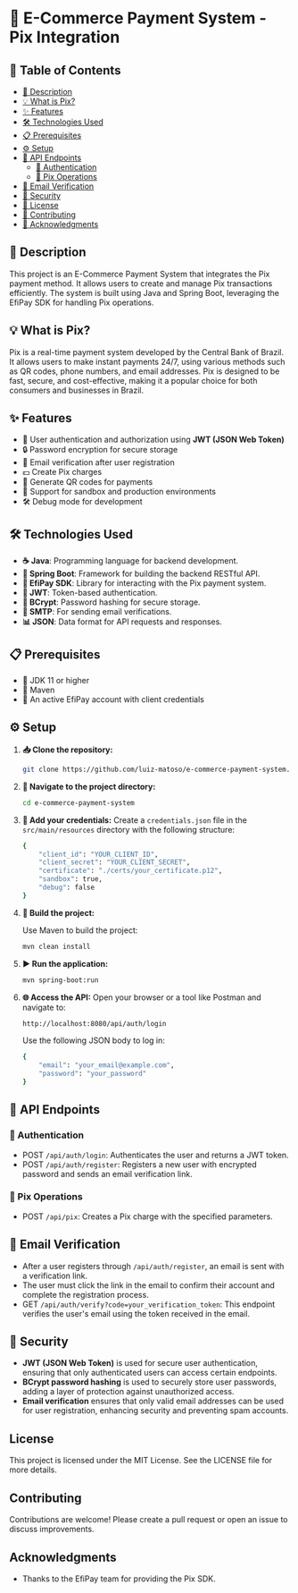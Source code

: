 # 🛒 E-Commerce Payment System - Pix Integration

## 📖 Table of Contents

- [📄 Description](#-description)
- [💡 What is Pix?](#-what-is-pix)
- [✨ Features](#-features)
- [🛠 Technologies Used](#-technologies-used)
- [📋 Prerequisites](#-prerequisites)
- [⚙️ Setup](#️-setup)
- [🔌 API Endpoints](#-api-endpoints)
  - [🔑 Authentication](#-authentication)
  - [💸 Pix Operations](#-pix-operations)
- [📧 Email Verification](#-email-verification)
- [🔐 Security](#-security)
- [📜 License](#license)
- [🤝 Contributing](#contributing)
- [🙏 Acknowledgments](#acknowledgments)

## 📄 Description

This project is an E-Commerce Payment System that integrates the Pix payment method. It allows users to create and manage Pix transactions efficiently. The system is built using Java and Spring Boot, leveraging the EfiPay SDK for handling Pix operations.

## 💡 What is Pix?

Pix is a real-time payment system developed by the Central Bank of Brazil. It allows users to make instant payments 24/7, using various methods such as QR codes, phone numbers, and email addresses. Pix is designed to be fast, secure, and cost-effective, making it a popular choice for both consumers and businesses in Brazil.

## ✨ Features

- 🔐 User authentication and authorization using **JWT (JSON Web Token)**
- 🔒 Password encryption for secure storage
- 📧 Email verification after user registration
- 💵 Create Pix charges
- 📱 Generate QR codes for payments
- 🧪 Support for sandbox and production environments
- 🛠️ Debug mode for development

## 🛠 Technologies Used

- **☕ Java**: Programming language for backend development.
- **🌱 Spring Boot**: Framework for building the backend RESTful API.
- **🧰 EfiPay SDK**: Library for interacting with the Pix payment system.
- **🔑 JWT**: Token-based authentication.
- **🔐 BCrypt**: Password hashing for secure storage.
- **📧 SMTP**: For sending email verifications.
- **📊 JSON**: Data format for API requests and responses.

## 📋 Prerequisites

- 🔧 JDK 11 or higher
- 🐘 Maven
- 📝 An active EfiPay account with client credentials

## ⚙️ Setup

1. **📥 Clone the repository:**
   ```bash
   git clone https://github.com/luiz-matoso/e-commerce-payment-system.git
    ```
2. **📂 Navigate to the project directory:**
    ```bash
    cd e-commerce-payment-system
    ```
3. **📝 Add your credentials:**
    Create a `credentials.json` file in the `src/main/resources` directory with the following structure:
    ```bash
    {
        "client_id": "YOUR_CLIENT_ID",
        "client_secret": "YOUR_CLIENT_SECRET",
        "certificate": "./certs/your_certificate.p12",
        "sandbox": true,
        "debug": false
    }
    ```
4. **🔨 Build the project:**

    Use Maven to build the project:
    ```bash
    mvn clean install
    ```
5. **▶️ Run the application:**

    ```bash
    mvn spring-boot:run
    ```
6. **🌐 Access the API:**
    Open your browser or a tool like Postman and navigate to:
    ```bash
    http://localhost:8080/api/auth/login
    ```
    Use the following JSON body to log in:
    ```bash
    {
        "email": "your_email@example.com",
        "password": "your_password"
    }
    ```

## 🔌 API Endpoints

### **🔑 Authentication**
- POST `/api/auth/login`: Authenticates the user and returns a JWT token.
- POST `/api/auth/register`: Registers a new user with encrypted password and sends an email verification link.

### **💸 Pix Operations**
- POST `/api/pix`: Creates a Pix charge with the specified parameters.

## **📧 Email Verification**
- After a user registers through `/api/auth/register`, an email is sent with a verification link.
- The user must click the link in the email to confirm their account and complete the registration process.
- GET `/api/auth/verify?code=your_verification_token`: This endpoint verifies the user's email using the token received in the email.

## 🔐 Security

- **JWT (JSON Web Token)** is used for secure user authentication, ensuring that only authenticated users can access certain endpoints.
- **BCrypt password hashing** is used to securely store user passwords, adding a layer of protection against unauthorized access.
- **Email verification** ensures that only valid email addresses can be used for user registration, enhancing security and preventing spam accounts.

## License

This project is licensed under the MIT License. See the LICENSE file for more details.

## Contributing

Contributions are welcome! Please create a pull request or open an issue to discuss improvements.

## Acknowledgments

- Thanks to the EfiPay team for providing the Pix SDK.
